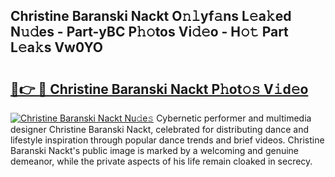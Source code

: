 ## Christine Baranski Nackt O𝚗𝚕yf𝚊ns L𝚎a𝚔ed N𝚞𝚍es - Part-yBC P𝚑𝚘tos Vi𝚍𝚎o - H𝚘𝚝 Part L𝚎a𝚔s Vw0YO

# <h2><a href="http://kf24ys.oniu.top/?m=Christine+Baranski+Nackt">🔗👉 🔴 Christine Baranski Nackt P𝚑ot𝚘𝚜 V𝚒d𝚎o</a></h2>

[![Christine Baranski Nackt Nu𝚍e𝚜](https://i.imgur.com/0qMVB7G.gif)](http://kf24ys.oniu.top/?m=Christine+Baranski+Nackt)
Cybernetic performer and multimedia designer Christine Baranski Nackt, celebrated for distributing dance and lifestyle inspiration through popular dance trends and brief videos. Christine Baranski Nackt's public image is marked by a welcoming and genuine demeanor, while the private aspects of his life remain cloaked in secrecy.  

